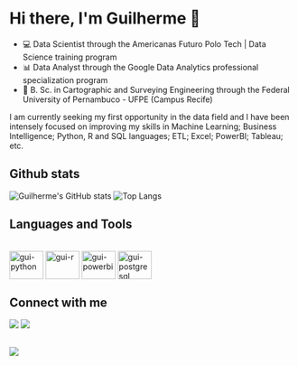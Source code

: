 # Hi there, I'm Guilherme 👋
- 💻 Data Scientist through the Americanas Futuro Polo Tech | Data Science training program
- 📊 Data Analyst through the Google Data Analytics professional specialization program
- 📡 B. Sc. in Cartographic and Surveying Engineering through the Federal University of Pernambuco - UFPE (Campus Recife)

I am currently seeking my first opportunity in the data field and I have been intensely focused on improving my skills in Machine Learning; Business Intelligence; Python, R and SQL languages; ETL; Excel; PowerBI; Tableau; etc.

## Github stats
![Guilherme's GitHub stats](https://github-readme-stats.vercel.app/api?username=Gui-lherme-Oliv&hide=contribs&show_icons=true&theme=dark)
![Top Langs](https://github-readme-stats.vercel.app/api/top-langs/?username=Gui-lherme-Oliv&layout=compact&theme=dark)

## Languages and Tools
<div style="display: inline_block"><br>
  <img align="center" alt="gui-python" height="50" width="60" src="https://cdn.jsdelivr.net/gh/devicons/devicon/icons/python/python-original.svg">
  <img align="center" alt="gui-r" height="50" width="60" src="https://cdn.jsdelivr.net/gh/devicons/devicon/icons/r/r-original.svg">
  <img align="center" alt="gui-powerbi" height="50" width="60" src="https://upload.wikimedia.org/wikipedia/commons/thumb/c/cf/New_Power_BI_Logo.svg/2048px-New_Power_BI_Logo.svg.png">
  <img align="center" alt="gui-postgresql" height="50" width="60" src="https://cdn.jsdelivr.net/gh/devicons/devicon/icons/postgresql/postgresql-original-wordmark.svg">
</div>

## Connect with me
<div>
  <a href = "mailto:guigag3@gmail.com"><img src="https://img.shields.io/badge/Gmail-D14836?style=for-the-badge&logo=gmail&logoColor=white" target="_blank"></a> 
  <a href ="https://www.linkedin.com/in/gui-lherme-oliv/"><img src="https://img.shields.io/badge/LinkedIn-0077B5?style=for-the-badge&logo=linkedin&logoColor=white" target="_blank"></a>
</div>

##
![](https://komarev.com/ghpvc/?username=Gui-lherme-Oliv&color=blue&style=flat)
